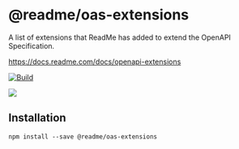 # @readme/oas-extensions

A list of extensions that ReadMe has added to extend the OpenAPI Specification.

https://docs.readme.com/docs/openapi-extensions

[![Build](https://github.com/readmeio/oas-extensions/workflows/CI/badge.svg)](https://github.com/readmeio/oas-extensions)

[![](https://d3vv6lp55qjaqc.cloudfront.net/items/1M3C3j0I0s0j3T362344/Untitled-2.png)](https://readme.io)

## Installation

```
npm install --save @readme/oas-extensions
```

